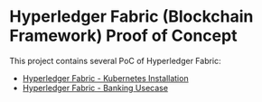 # Hyperledger Fabric (Blockchain Framework) Proof of Concept

This project contains several PoC of Hyperledger Fabric:

* [Hyperledger Fabric - Kubernetes Installation](fabric-k8s-poc/README.md)
* [Hyperledger Fabric - Banking Usecase](banking-usecase/README.md)